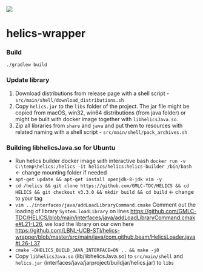 [![](https://jitpack.io/v/LBNL-UCB-STI/helics-wrapper.svg)](https://jitpack.io/#LBNL-UCB-STI/helics-wrapper)

# helics-wrapper

### Build

```
./gradlew build
```

### Update library
1. Download distributions from release page with a shell script - `src/main/shell/download_distributions.sh`
2. Copy `helics.jar` to the `libs` folder of the project. The jar file might be copied from macOS, win32, win64 distributions (from java folder) or might be built with docker image together with `libhelicsJava.so`.
3. Zip all libraries from `share` and `java` and put them to resources with related naming with a shell script - `src/main/shell/pack_archives.sh`

### Building libhelicsJava.so for Ubuntu
- Run helics builder docker image with interactive bash `docker run -v C:\temp\helics:/helics -it helics/helics:helics-builder /bin/bash` <- change mounting folder if needed
- `apt-get update && apt-get install openjdk-8-jdk vim -y`  
- `cd /helics && git clone https://github.com/GMLC-TDC/HELICS && cd HELICS && git checkout v3.3.0 && mkdir build && cd build` <- change to your tag
- `vim ../interfaces/java/addLoadLibraryCommand.cmake` Comment out the loading of library `System.loadLibrary` on lines https://github.com/GMLC-TDC/HELICS/blob/main/interfaces/java/addLoadLibraryCommand.cmake#L21-L26, we load the library on our own here https://github.com/LBNL-UCB-STI/helics-wrapper/blob/master/src/main/java/com.github.beam/HelicsLoader.java#L26-L37
- `cmake -DHELICS_BUILD_JAVA_INTERFACE=ON .. && make -j8`
- Copy `libhelicsJava.so` (lib/libhelicsJava.so) to `src/main/shell`  and `helics.jar` (interfaces/java/jarproject/buildjar/helics.jar) to `libs`
